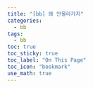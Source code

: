 ```yaml
---
title: "[bb] 왜 안올라가지"
categories:
  - bb
tags:
  - bb
toc: true
toc_sticky: true
toc_label: "On This Page"
toc_icon: "bookmark"
use_math: true
---
```

